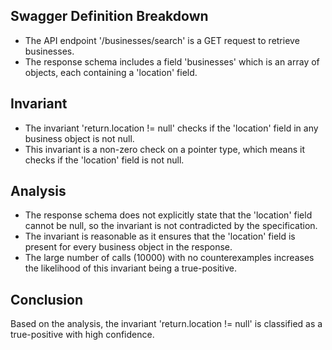 ## Swagger Definition Breakdown
- The API endpoint '/businesses/search' is a GET request to retrieve businesses.
- The response schema includes a field 'businesses' which is an array of objects, each containing a 'location' field.

## Invariant
- The invariant 'return.location != null' checks if the 'location' field in any business object is not null.
- This invariant is a non-zero check on a pointer type, which means it checks if the 'location' field is not null.

## Analysis
- The response schema does not explicitly state that the 'location' field cannot be null, so the invariant is not contradicted by the specification.
- The invariant is reasonable as it ensures that the 'location' field is present for every business object in the response.
- The large number of calls (10000) with no counterexamples increases the likelihood of this invariant being a true-positive.

## Conclusion
Based on the analysis, the invariant 'return.location != null' is classified as a true-positive with high confidence.
